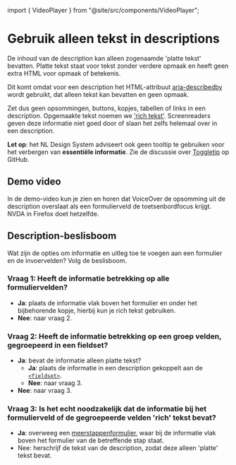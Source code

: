 <!-- @license CC0-1.0 -->

import { VideoPlayer } from "@site/src/components/VideoPlayer";

# Gebruik alleen tekst in descriptions

De inhoud van de description kan alleen zogenaamde 'platte tekst' bevatten. Platte tekst staat voor tekst zonder verdere opmaak en heeft geen extra HTML voor opmaak of betekenis.

Dit komt omdat voor een description het HTML-attribuut [aria-describedby](https://developer.mozilla.org/en-US/docs/Web/Accessibility/ARIA/Attributes/aria-describedby) wordt gebruikt, dat alleen tekst kan bevatten en geen opmaak.

Zet dus geen opsommingen, buttons, kopjes, tabellen of links in een description. Opgemaakte tekst noemen we ['rich tekst'](https://github.com/orgs/nl-design-system/discussions/289).
Screenreaders geven deze informatie niet goed door of slaan het zelfs helemaal over in een description.

**Let op**: het NL Design System adviseert ook geen tooltip te gebruiken voor het verbergen van **essentiële informatie**. Zie de discussie over [Toggletip](https://github.com/orgs/nl-design-system/discussions/298) op GitHub.

## Demo video

In de demo-video kun je zien en horen dat VoiceOver de opsomming uit de description overslaat als een formulierveld de toetsenbordfocus krijgt. NVDA in Firefox doet hetzelfde.

<VideoPlayer videoId="ejiB-JSJzPE" />

## Description-beslisboom

Wat zijn de opties om informatie en uitleg toe te voegen aan een formulier en de invoervelden?
Volg de beslisboom.

### Vraag 1: Heeft de informatie betrekking op alle formuliervelden?

- **Ja**: plaats de informatie vlak boven het formulier en onder het bijbehorende kopje, hierbij kun je rich tekst gebruiken.
- **Nee**: naar vraag 2.

### Vraag 2: Heeft de informatie betrekking op een groep velden, gegroepeerd in een fieldset?

- **Ja**: bevat de informatie alleen platte tekst?
  - **Ja**: plaats de informatie in een description gekoppelt aan de [`<fieldset>`](https://nldesignsystem.nl/richtlijnen/formulieren/descriptions/plaatsing-bij-fieldset).
  - **Nee**: naar vraag 3.
- **Nee**: naar vraag 3.

### Vraag 3: Is het echt noodzakelijk dat de informatie bij het formulierveld of de gegroepeerde velden 'rich' tekst bevat?

- **Ja**: overweeg een [meerstappenformulier](http://localhost:3000/richtlijnen/formulieren/meerdere-stappen/), waar bij de informatie vlak boven het formulier van de betreffende stap staat.
- Nee: herschrijf de tekst van de description, zodat deze alleen 'platte' tekst bevat.
